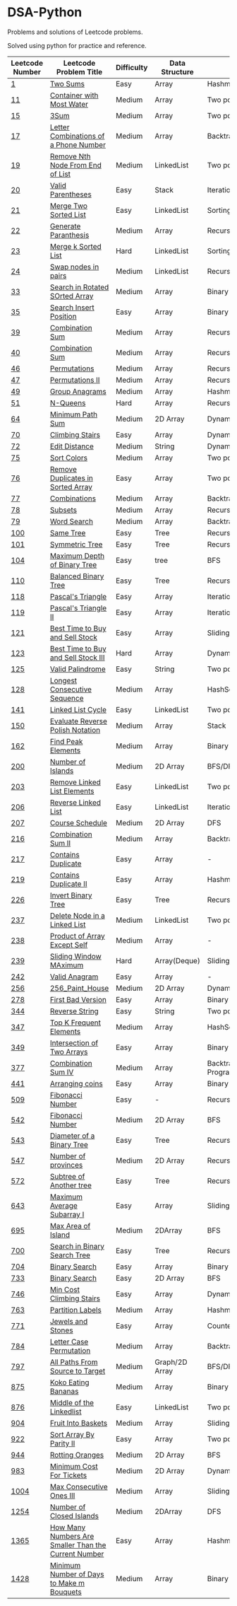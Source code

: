 # DSA-Python
Problems and solutions of Leetcode problems.

Solved using python for practice and reference.


Leetcode Number | Leetcode Problem Title | Difficulty | Data Structure | Algorithm
---|-------------------|-----------------|-----------------|--------------
[1](https://leetcode.com/problems/two-sum/) | [Two Sums](https://github.com/Thaarik/DSA-Python/blob/main/leetcode/1_Two_sums.py) | Easy | Array | Hashmap
[11](https://leetcode.com/problems/container-with-most-water/) | [Container with Most Water](https://github.com/Thaarik/DSA-Python/blob/main/leetcode/11_Container_With_Most_Water.py) | Medium | Array | Two pointer
[15](https://leetcode.com/problems/3sum/description/) | [3Sum](https://github.com/Thaarik/DSA-Python/blob/main/leetcode/15_3Sum.py) | Medium | Array | Two pointer
[17](https://leetcode.com/problems/letter-combinations-of-a-phone-number/description/) | [Letter Combinations of a Phone Number](https://github.com/Thaarik/DSA-Python/blob/main/leetcode/17_Letter_Combinations_of_a_Phone_Number.py) | Medium | Array | Backtracking/Recursion
[19](https://leetcode.com/problems/remove-nth-node-from-end-of-list/) | [Remove Nth Node From End of List](https://github.com/Thaarik/DSA-Python/blob/main/leetcode/19_remove_nth_node_of_Linkedlist.py) | Medium | LinkedList | Two pointer
[20](https://leetcode.com/problems/valid-parentheses/) | [Valid Parentheses](https://github.com/Thaarik/DSA-Python/blob/main/leetcode/20_Valid_Paranthesis.py) | Easy | Stack | Iteration/Hashmap 
[21](https://leetcode.com/problems/merge-two-sorted-lists/) | [Merge Two Sorted List](https://github.com/Thaarik/DSA-Python/blob/main/leetcode/21_merge_two_sorted_lists.py) | Easy | LinkedList | Sorting
[22](https://leetcode.com/problems/generate-parentheses/description/) | [Generate Paranthesis](https://github.com/Thaarik/DSA-Python/blob/main/leetcode/22_Generate_Paranthesis.py) | Medium | Array | Recursion/Backtracking
[23](https://leetcode.com/problems/merge-k-sorted-lists/) | [Merge k Sorted List](https://github.com/Thaarik/DSA-Python/blob/main/leetcode/23_Merge_K_Sorted_lists.py) | Hard | LinkedList | Sorting
[24](https://leetcode.com/problems/swap-nodes-in-pairs/) | [Swap nodes in pairs](https://github.com/Thaarik/DSA-Python/blob/main/leetcode/24_Swap_nodes_in_Pairs.py) | Medium | LinkedList | Recursion
[33](https://leetcode.com/problems/search-in-rotated-sorted-array/description/) | [Search in Rotated SOrted Array](https://github.com/Thaarik/DSA-Python/blob/main/leetcode/33_Search_in_Rotated_Sorted_Array.py) | Medium | Array | Binary Search
[35](https://leetcode.com/problems/search-insert-position/) | [Search Insert Position](https://github.com/Thaarik/DSA-Python/blob/main/leetcode/35_search_Insert_Position.py) | Easy | Array | Binary Search
[39](https://leetcode.com/problems/combination-sum/description/) | [Combination Sum](https://github.com/Thaarik/DSA-Python/blob/main/leetcode/39_Combination_Sum.py) | Medium | Array | Recursion/Backtracking
[40](https://leetcode.com/problems/combination-sum-ii/description/) | [Combination Sum](https://github.com/Thaarik/DSA-Python/blob/main/leetcode/39_Combination_Sum_II.py) | Medium | Array | Recursion/Backtracking
[46](https://leetcode.com/problems/permutations/description/) | [Permutations](https://github.com/Thaarik/DSA-Python/blob/main/leetcode/46_Permutations.py) | Medium | Array | Recursion/Backtracking
[47](https://leetcode.com/problems/permutations-ii/description/) | [Permutations II](https://github.com/Thaarik/DSA-Python/blob/main/leetcode/47_Permutations_II.py) | Medium | Array | Recursion/Backtracking
[49](https://leetcode.com/problems/group-anagrams/description/) | [Group Anagrams](https://github.com/Thaarik/DSA-Python/blob/main/leetcode/49_Group_Anagrams.py) | Medium | Array | Hashmap
[51](https://leetcode.com/problems/n-queens/description/) | [N-Queens](https://github.com/Thaarik/DSA-Python/blob/main/leetcode/51_N_Queens.py) | Hard | Array | Recursion/Backtracking
[64](https://leetcode.com/problems/minimum-path-sum/description/) | [Minimum Path Sum](https://github.com/Thaarik/DSA-Python/blob/main/leetcode/64_Minimum_Path_Sum.py) | Medium | 2D Array | Dynamic Programming
[70](https://leetcode.com/problems/climbing-stairs/description/)|[Climbing Stairs](https://github.com/Thaarik/DSA-Python/blob/main/leetcode/70_Climbing_stairs.py) | Easy | Array | Dynamic Programming
[72](https://leetcode.com/problems/edit-distance/description/) | [Edit Distance](https://github.com/Thaarik/DSA-Python/blob/main/leetcode/72_Edit_Distance.py) | Medium | String | Dynamic Programming
[75](https://leetcode.com/problems/sort-colors/) | [Sort Colors](https://github.com/Thaarik/DSA-Python/blob/main/leetcode/75_Sort_colors.py) | Medium | Array | Two pointer/Sorting Algorithm
[76](https://leetcode.com/problems/minimum-window-substring/) | [Remove Duplicates in Sorted Array](https://github.com/Thaarik/DSA-Python/blob/main/leetcode/26_Remove_duplicates_from_sorted_array.py) | Easy | Array | Two pointer
[77](https://leetcode.com/problems/combinations/description/) | [Combinations](https://github.com/Thaarik/DSA-Python/blob/main/leetcode/77_Combinations.py) | Medium | Array | Backtracking/Recursion
[78](https://leetcode.com/problems/subsets/) | [Subsets](https://github.com/Thaarik/DSA-Python/blob/main/leetcode/78_Subsets.py) | Medium | Array | Recursion/Backtracking
[79](https://leetcode.com/problems/word-search/description/) | [Word Search](https://github.com/Thaarik/DSA-Python/blob/main/leetcode/79_Word_search.py) | Medium | Array | Backtracking
[100](https://leetcode.com/problems/same-tree/) | [Same Tree](https://github.com/Thaarik/DSA-Python/blob/main/leetcode/100_Same_Tree.py) | Easy | Tree | Recursion
[101](https://leetcode.com/problems/symmetric-tree/) | [Symmetric Tree](https://github.com/Thaarik/DSA-Python/blob/main/leetcode/101_Symmetric_tree.py) | Easy | Tree | Recursion
[104](https://leetcode.com/problems/maximum-depth-of-binary-tree/) | [Maximum Depth of Binary Tree](https://github.com/Thaarik/DSA-Python/blob/main/leetcode/104_Maximum_depth_of_Binary_tree.py) | Easy | tree | BFS 
[110](https://leetcode.com/problems/balanced-binary-tree/description/) | [Balanced Binary Tree](https://github.com/Thaarik/DSA-Python/blob/main/leetcode/110_Balanced_Binary_Tree.py) | Easy | Tree | Recursion 
[118](https://leetcode.com/problems/pascals-triangle/) | [Pascal's Triangle](https://github.com/Thaarik/DSA-Python/blob/main/leetcode/118_Pascals_triangle.py) | Easy | Array | Iteration
[119](https://leetcode.com/problems/pascals-triangle-ii/) | [Pascal's Triangle II](https://github.com/Thaarik/DSA-Python/blob/main/leetcode/119_Pascals_Triangle_2.py) | Easy | Array | Iteration/Recursion
[121](https://leetcode.com/problems/best-time-to-buy-and-sell-stock/) | [Best Time to Buy and Sell Stock](https://github.com/Thaarik/DSA-Python/blob/main/leetcode/121_Best_time_to_buy_and_sell_stock.py) | Easy | Array | Sliding Window
[123](https://leetcode.com/problems/best-time-to-buy-and-sell-stock-iii/) | [Best Time to Buy and Sell Stock III](https://github.com/Thaarik/DSA-Python/blob/main/leetcode/123_Best_Time_to_Buy_and_Sell_Stock_III.py) | Hard | Array | Dynamic Programming
[125](https://leetcode.com/problems/valid-palindrome/) | [Valid Palindrome](https://github.com/Thaarik/DSA-Python/blob/main/leetcode/125_Valid_Palindrome.py) | Easy | String | Two pointer
[128](https://leetcode.com/problems/longest-consecutive-sequence/description/) | [Longest Consecutive Sequence](https://github.com/Thaarik/DSA-Python/blob/main/leetcode/128_Longest_Consecutive_Sequence.py) | Medium | Array | HashSet
[141](https://leetcode.com/problems/linked-list-cycle/description/) | [Linked List Cycle](https://github.com/Thaarik/DSA-Python/blob/main/leetcode/141_LinkedList_Cycle.py) | Easy | LinkedList | Two pointer
[150](https://leetcode.com/problems/evaluate-reverse-polish-notation/) | [Evaluate Reverse Polish Notation](https://github.com/Thaarik/DSA-Python/blob/main/leetcode/150_Evaluate_Reverse_Polish_Notation.py) | Medium | Array | Stack
[162](https://leetcode.com/problems/find-peak-element/description/) | [Find Peak Elements](https://github.com/Thaarik/DSA-Python/blob/main/leetcode/162_Find_Peak_Element.py) | Medium | Array | Binary Search
[200](https://leetcode.com/problems/number-of-islands/description/) | [Number of Islands](https://github.com/Thaarik/DSA-Python/blob/main/leetcode/200_Number_of_Islands.py) | Medium | 2D Array | BFS/DFS
[203](https://leetcode.com/problems/remove-linked-list-elements/) | [Remove Linked List Elements](https://github.com/Thaarik/DSA-Python/blob/main/leetcode/203_Remove_Linkedlist_Elements.py) | Easy | LinkedList | Two pointer
[206](https://leetcode.com/problems/reverse-linked-list/) | [Reverse Linked List](https://github.com/Thaarik/DSA-Python/blob/main/leetcode/206_Reverse_LinkedList.py) | Easy | LinkedList | Iteration/Recursive
[207](https://leetcode.com/problems/course-schedule/description/) | [Course Schedule](https://github.com/Thaarik/DSA-Python/blob/main/leetcode/207_Course_Schedule.py) | Medium | 2D Array | DFS
[216](https://leetcode.com/problems/combination-sum-iii/description/) | [Combination Sum II](https://github.com/Thaarik/DSA-Python/blob/main/leetcode/216_Combination_Sum_II.py) | Medium | Array | Backtracking
[217](https://leetcode.com/problems/contains-duplicate/) | [Contains Duplicate](https://github.com/Thaarik/DSA-Python/blob/main/leetcode/217_Contains_Duplicates.py) | Easy | Array | - 
[219](https://leetcode.com/problems/contains-duplicate-ii/description/) | [Contains Duplicate II](https://github.com/Thaarik/DSA-Python/blob/main/leetcode/219_Contains_Duplicate_II.py) | Easy | Array | Hashmap
[226](https://leetcode.com/problems/invert-binary-tree/) | [Invert Binary Tree](https://github.com/Thaarik/DSA-Python/blob/main/leetcode/226_Invert_BInary_Tree.py) | Easy | Tree | Recursion
[237](https://leetcode.com/problems/delete-node-in-a-linked-list/description/) | [Delete Node in a Linked List](https://github.com/Thaarik/DSA-Python/blob/main/leetcode/237_Delete_Node_in_a_Linked_List.py) | Medium | LinkedList | Two pointer
[238](https://leetcode.com/problems/product-of-array-except-self/description/) | [Product of Array Except Self](https://github.com/Thaarik/DSA-Python/blob/main/leetcode/238_Product_of_Array_Except_Self.py) | Medium | Array | -
[239](https://leetcode.com/problems/sliding-window-maximum/description/) | [Sliding Window MAximum](https://github.com/Thaarik/DSA-Python/blob/main/leetcode/239_Sliding_Window.py) | Hard | Array(Deque) | Sliding Window
[242](https://leetcode.com/problems/valid-anagram/) | [Valid Anagram](https://github.com/Thaarik/DSA-Python/blob/main/leetcode/242_Valid_Anagram.py) | Easy | Array | -
[256](https://www.lintcode.com/problem/515/)|[256_Paint_House](https://github.com/Thaarik/DSA-Python/blob/main/leetcode/256_Paint_House.py) | Medium | 2D Array | Dynamic Programming
[278](https://leetcode.com/problems/first-bad-version/) | [First Bad Version](https://github.com/Thaarik/DSA-Python/blob/main/leetcode/278_First_Bad_Version.py) | Easy | Array | Binary Search
[344](https://leetcode.com/problems/reverse-string/) | [Reverse String](https://github.com/Thaarik/DSA-Python/blob/main/leetcode/344_reverse_strings.py) | Easy | String | Two pointer/Recursion
[347](https://leetcode.com/problems/top-k-frequent-elements/description/) | [Top K Frequent Elements](https://github.com/Thaarik/DSA-Python/blob/main/leetcode/347_Top_K_Frequent_Elements.py) | Medium | Array | HashSet
[349](https://leetcode.com/problems/intersection-of-two-arrays/description/) | [Intersection of Two Arrays](https://github.com/Thaarik/DSA-Python/blob/main/leetcode/349_Intersection_of_Two_Array.py) | Easy | Array | Binary Search
[377](https://leetcode.com/problems/combination-sum-iv/description/)|[Combination Sum IV](https://github.com/Thaarik/DSA-Python/blob/main/leetcode/377_Combination_Sum_IV.py)| Medium | Array | Backtracking/Recursion/Dynamic Programming
[441](https://leetcode.com/problems/arranging-coins/description/) | [Arranging coins](https://github.com/Thaarik/DSA-Python/blob/main/leetcode/441_Arranging_Coins.py) | Easy | Array | Binary Search
[509](https://leetcode.com/problems/fibonacci-number/) | [Fibonacci Number](https://github.com/Thaarik/DSA-Python/blob/main/leetcode/509_Fibonacci_Number.py) | Easy | - | Recursion
[542](https://leetcode.com/problems/01-matrix/description/) | [Fibonacci Number](https://github.com/Thaarik/DSA-Python/blob/main/leetcode/542_01_Matrix.py) | Medium | 2D Array | BFS
[543](https://leetcode.com/problems/diameter-of-binary-tree/description/) | [Diameter of a Binary Tree](https://github.com/Thaarik/DSA-Python/blob/main/leetcode/543_Diameter_of_Binary_Tree.py) | Easy | Tree | Recursion/DFS
[547](https://leetcode.com/problems/number-of-provinces/description/) | [Number of provinces](https://github.com/Thaarik/DSA-Python/blob/main/leetcode/547_Number_of_Provinces.py) | Medium | 2D Array | Recursion/DFS
[572](https://leetcode.com/problems/subtree-of-another-tree/description/) | [Subtree of Another tree](https://github.com/Thaarik/DSA-Python/blob/main/leetcode/572_Subtree_of_Another_Tree.py) | Easy | Tree | Recursion
[643](https://leetcode.com/problems/maximum-average-subarray-i/description/) | [Maximum Average Subarray I](https://github.com/Thaarik/DSA-Python/blob/main/leetcode/643_Maximum_Average_subarray_I.py) | Easy | Array | Sliding window
[695](https://leetcode.com/problems/max-area-of-island/description/) | [Max Area of Island](https://github.com/Thaarik/DSA-Python/blob/main/leetcode/695_max_area_of_island.py) | Medium | 2DArray | BFS
[700](https://leetcode.com/problems/search-in-a-binary-search-tree/) | [Search in Binary Search Tree](https://github.com/Thaarik/DSA-Python/blob/main/leetcode/700_Search_BST.py) | Easy | Tree | Recursive/ Iteration/BST
[704](https://leetcode.com/problems/binary-search/description/) | [Binary Search](https://github.com/Thaarik/DSA-Python/blob/main/leetcode/704_Binary_Search.py) | Easy | Array | Binary Search
[733](https://leetcode.com/problems/flood-fill/description/) | [Binary Search](https://github.com/Thaarik/DSA-Python/blob/main/leetcode/733_Flood_fill.py) | Easy | 2D Array | BFS
[746](https://leetcode.com/problems/min-cost-climbing-stairs/description/) | [Min Cost Climbing Stairs](https://github.com/Thaarik/DSA-Python/blob/main/leetcode/746_Min_Cost_Climbing_Stairs.py) | Easy | Array | Dynamic Programming
[763](https://leetcode.com/problems/partition-labels/) | [Partition Labels](https://github.com/Thaarik/DSA-Python/blob/main/leetcode/763_Partition_labels.py) | Medium | Array | Hashmap
[771](https://leetcode.com/problems/jewels-and-stones/) | [Jewels and Stones](https://github.com/Thaarik/DSA-Python/blob/main/leetcode/771_Jewels_and_Stones.py) | Easy | Array | Counter
[784](https://leetcode.com/problems/letter-case-permutation/description/) | [Letter Case Permutation](https://github.com/Thaarik/DSA-Python/blob/main/leetcode/784_Letter_Case_Permutation.py) | Medium | Array | Backtracking/Iteration
[797](https://leetcode.com/problems/all-paths-from-source-to-target/description/) | [All Paths From Source to Target](https://github.com/Thaarik/DSA-Python/blob/main/leetcode/797_All_Paths_From_Source_To_Target.py) | Medium | Graph/2D Array | BFS/DFS
[875](https://leetcode.com/problems/koko-eating-bananas/description/) | [Koko Eating Bananas](https://github.com/Thaarik/DSA-Python/blob/main/leetcode/875_Koko_Eating_Bananas.py) | Medium | Array | Binary Search
[876](https://leetcode.com/problems/middle-of-the-linked-list/) | [Middle of the Linkedlist](https://github.com/Thaarik/DSA-Python/blob/main/leetcode/876_middle_of_linkedlist.py) | Easy | LinkedList | Two pointer
[904](https://leetcode.com/problems/fruit-into-baskets/description/) | [Fruit Into Baskets](https://github.com/Thaarik/DSA-Python/blob/main/leetcode/904_Fruit_into_Basket.py) | Medium | Array | Sliding Window, Two Pointer
[922](https://leetcode.com/problems/sort-array-by-parity-ii/) | [Sort Array By Parity II](https://github.com/Thaarik/DSA-Python/blob/main/leetcode/922_Sort_Array_By_Parity_II.py) | Easy | Array | Two pointer
[944](https://leetcode.com/problems/rotting-oranges/description//) | [Rotting Oranges](https://github.com/Thaarik/DSA-Python/blob/main/leetcode/944_Rotting_Oranges.py) | Medium | 2D Array | BFS
[983](https://leetcode.com/problems/minimum-cost-for-tickets/) | [Minimum Cost For Tickets](https://github.com/Thaarik/DSA-Python/blob/main/leetcode/983_Minimum_Cost_For_Tickets.py) | Medium | 2D Array | Dynamic Programming
[1004](https://leetcode.com/problems/max-consecutive-ones-iii/description/) | [ Max Consecutive Ones III](https://github.com/Thaarik/DSA-Python/blob/main/leetcode/1004_Max_Consecutive_Ones_III.py) | Medium | Array | Sliding window, Two pointer
[1254](https://leetcode.com/problems/number-of-closed-islands/description/) | [Number of Closed Islands](https://github.com/Thaarik/DSA-Python/blob/main/leetcode/1254_Number_of_Closed_Islands.py) | Medium | 2DArray | DFS
[1365](https://leetcode.com/problems/how-many-numbers-are-smaller-than-the-current-number/) | [How Many Numbers Are Smaller Than the Current Number](https://github.com/Thaarik/DSA-Python/blob/main/leetcode/1365_how_many_numbers_are_smaller_than_the_current_number.py) | Easy | Array | Hashmap
[1428](https://leetcode.com/problems/minimum-number-of-days-to-make-m-bouquets/description/) | [Minimum Number of Days to Make m Bouquets](https://github.com/Thaarik/DSA-Python/blob/main/leetcode/1482_Minimum_Number_of_Days_to_Make_m_Bouquets.py) | Medium | Array | Binary Search


